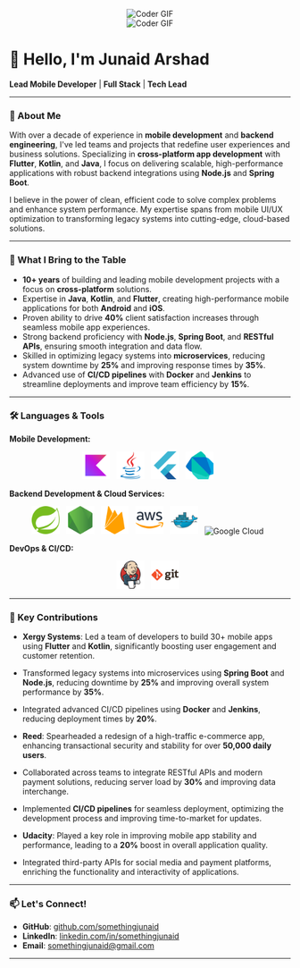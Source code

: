 
<p align="center">
  <img alt="Coder GIF" height=250 width=350 src="https://magiccopy.xyz/assets/images/hadder.gif" />
  <br>
  <img alt="Coder GIF" height=250 width=350 src="https://images.squarespace-cdn.com/content/v1/5769fc401b631bab1addb2ab/1541580611624-TE64QGKRJG8SWAIUS7NS/ke17ZwdGBToddI8pDm48kPoswlzjSVMM-SxOp7CV59BZw-zPPgdn4jUwVcJE1ZvWQUxwkmyExglNqGp0IvTJZamWLI2zvYWH8K3-s_4yszcp2ryTI0HqTOaaUohrI8PI6FXy8c9PWtBlqAVlUS5izpdcIXDZqDYvprRqZ29Pw0o/coding-freak.gif" />
</p>





# 👋 Hello, I'm Junaid Arshad

**Lead Mobile Developer** | **Full Stack** | **Tech Lead**

---

### 🚀 About Me
With over a decade of experience in **mobile development** and **backend engineering**, I've led teams and projects that redefine user experiences and business solutions. Specializing in **cross-platform app development** with **Flutter**, **Kotlin**, and **Java**, I focus on delivering scalable, high-performance applications with robust backend integrations using **Node.js** and **Spring Boot**.

I believe in the power of clean, efficient code to solve complex problems and enhance system performance. My expertise spans from mobile UI/UX optimization to transforming legacy systems into cutting-edge, cloud-based solutions.

---

### 💼 What I Bring to the Table
- **10+ years** of building and leading mobile development projects with a focus on **cross-platform** solutions.
- Expertise in **Java**, **Kotlin**, and **Flutter**, creating high-performance mobile applications for both **Android** and **iOS**.
- Proven ability to drive **40%** client satisfaction increases through seamless mobile app experiences.
- Strong backend proficiency with **Node.js**, **Spring Boot**, and **RESTful APIs**, ensuring smooth integration and data flow.
- Skilled in optimizing legacy systems into **microservices**, reducing system downtime by **25%** and improving response times by **35%**.
- Advanced use of **CI/CD pipelines** with **Docker** and **Jenkins** to streamline deployments and improve team efficiency by **15%**.

---

### 🛠️ Languages & Tools

**Mobile Development:**
<p align="center">
    <img src="https://raw.githubusercontent.com/devicons/devicon/master/icons/kotlin/kotlin-original.svg" alt="Kotlin"  height="50">&nbsp;&nbsp;
    <img src="https://raw.githubusercontent.com/devicons/devicon/master/icons/java/java-original.svg" alt="Java"  height="50">&nbsp;&nbsp;
    <img src="https://raw.githubusercontent.com/devicons/devicon/master/icons/flutter/flutter-original.svg" alt="Flutter" height="50">&nbsp;&nbsp;
    <img src="https://raw.githubusercontent.com/devicons/devicon/master/icons/dart/dart-original.svg" alt="Dart"  height="50">&nbsp;&nbsp;
</p>

**Backend Development & Cloud Services:**
<p align="center">
    <img src="https://raw.githubusercontent.com/devicons/devicon/master/icons/spring/spring-original.svg" alt="Spring Boot" height="50">&nbsp;&nbsp;
    <img src="https://raw.githubusercontent.com/devicons/devicon/master/icons/nodejs/nodejs-original.svg" alt="Node.js" height="50">&nbsp;&nbsp;
    <img src="https://raw.githubusercontent.com/devicons/devicon/master/icons/firebase/firebase-plain.svg" alt="Firebase" height="50">&nbsp;&nbsp;
    <img src="https://raw.githubusercontent.com/devicons/devicon/master/icons/amazonwebservices/amazonwebservices-original-wordmark.svg" alt="AWS" height="50">&nbsp;&nbsp;
    <img src="https://raw.githubusercontent.com/devicons/devicon/master/icons/docker/docker-original.svg" alt="Docker" height="50">&nbsp;&nbsp;
    <img src="https://www.vectorlogo.zone/logos/google_cloud/google_cloud-icon.svg" alt="Google Cloud" height="50">&nbsp;&nbsp;
</p>

**DevOps & CI/CD:**
<p align="center">
    <img src="https://raw.githubusercontent.com/devicons/devicon/master/icons/jenkins/jenkins-original.svg" alt="Jenkins" height="50">&nbsp;&nbsp;
    <img src="https://raw.githubusercontent.com/devicons/devicon/master/icons/git/git-original-wordmark.svg" alt="Git" height="50">&nbsp;&nbsp;
</p>

---

### 🔑 Key Contributions
- **Xergy Systems**: Led a team of developers to build 30+ mobile apps using **Flutter** and **Kotlin**, significantly boosting user engagement and customer retention.
- Transformed legacy systems into microservices using **Spring Boot** and **Node.js**, reducing downtime by **25%** and improving overall system performance by **35%**.
- Integrated advanced CI/CD pipelines using **Docker** and **Jenkins**, reducing deployment times by **20%**.

- **Reed**: Spearheaded a redesign of a high-traffic e-commerce app, enhancing transactional security and stability for over **50,000 daily users**.
- Collaborated across teams to integrate RESTful APIs and modern payment solutions, reducing server load by **30%** and improving data interchange.
- Implemented **CI/CD pipelines** for seamless deployment, optimizing the development process and improving time-to-market for updates.

- **Udacity**: Played a key role in improving mobile app stability and performance, leading to a **20%** boost in overall application quality.
- Integrated third-party APIs for social media and payment platforms, enriching the functionality and interactivity of applications.

---

### 📫 Let's Connect!

- **GitHub**: [github.com/somethingjunaid](https://github.com/somethingjunaid)
- **LinkedIn**: [linkedin.com/in/somethingjunaid](https://www.linkedin.com/in/junaid-arshad-dev)
- **Email**: [somethingjunaid@gmail.com](mailto:somethingjunaid@gmail.com)

---




